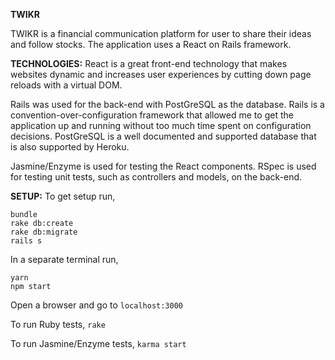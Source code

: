 **TWIKR**

TWIKR is a financial communication platform for user to share their ideas and follow stocks. The application uses a React on Rails framework.

**TECHNOLOGIES:**
React is a great front-end technology that makes websites dynamic and increases user experiences by cutting down page reloads with a virtual DOM.

Rails was used for the back-end with PostGreSQL as the database. Rails is a convention-over-configuration framework that allowed me to get the application up and running without too much time spent on configuration decisions. PostGreSQL is a well documented and supported database that is also supported by Heroku.

Jasmine/Enzyme is used for testing the React components. RSpec is used for testing unit tests, such as controllers and models, on the back-end.

**SETUP:**
To get setup run,
```
bundle
rake db:create
rake db:migrate
rails s
```

In a separate terminal run,
```
yarn
npm start
```

Open a browser and go to `localhost:3000`

To run Ruby tests,
`rake`

To run Jasmine/Enzyme tests,
`karma start`
